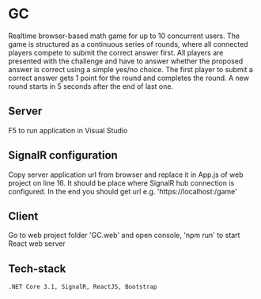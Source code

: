 # GC

Realtime browser-based math game for up to 10 concurrent users. The game is structured as a continuous series of rounds, where all 
connected players compete to submit the correct answer first. All players are presented with the challenge and have to answer whether 
the proposed answer is correct using a simple yes/no choice. The first player to submit a correct answer gets 1 point for the round and completes the round.
A new round starts in 5 seconds after the end of last one.

## Server
F5 to run application in Visual Studio

## SignalR configuration
Copy server application url from browser and replace it in App.js of web project on line 16. It should be place where SignalR hub connection is configured. 
In the end you should get url e.g. 'https://localhost:<portnumber>/game'

## Client 
Go to web project folder 'GC.web' and open console, 'npm run' to start React web server

## Tech-stack 
```.NET Core 3.1, SignalR, ReactJS, Bootstrap```
